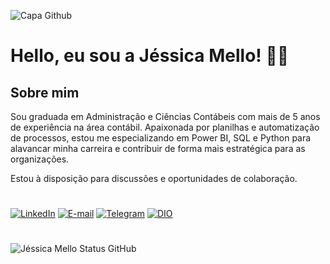 ![Capa Github](https://github.com/user-attachments/assets/f7ac7026-bd00-4585-8e85-fbf8a948b13d)


# Hello, eu sou a Jéssica Mello! 👋🏻

## Sobre mim 

Sou graduada em Administração e Ciências Contábeis com mais de 5 anos de experiência na área contábil. Apaixonada por planilhas e automatização de processos, estou me especializando em Power BI, SQL e Python para alavancar minha carreira e contribuir de forma mais estratégica para as organizações.
 
Estou à disposição para discussões e oportunidades de colaboração.

#

[![LinkedIn](https://img.shields.io/badge/LinkedIn-0077B5?style=for-the-badge&logo=linkedin&logoColor=white&color=e4c5c4)](https://www.linkedin.com/in/jessica-tmello/)
[![E-mail](https://img.shields.io/badge/-Email-000?style=for-the-badge&logo=microsoft-outlook&logoColor=white&color=e4c5c4)](mailto:jessica_thaize@hotmail.com)
[![Telegram](https://img.shields.io/badge/Telegram-000?style=for-the-badge&logo=telegram&logoColor=white&color=e4c5c4)](https://t.me/jessicatmello)
[![DIO](https://img.shields.io/badge/Meu_perfil_da_DIO-9F966D?style=for-the-badge&logoColor=white&color=e4c5c4)](https://web.dio.me/users/jessica_thaize?tab=achievements)

#

![Jéssica Mello Status GitHub](https://github-readme-stats.vercel.app/api?username=jessicatmello&show_icons=true&rank_icon=github&theme=dracula)

